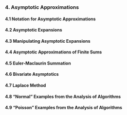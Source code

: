 ### 4. Asymptotic Approximations
#### 4.1 Notation for Asymptotic Approximations
#### 4.2 Asymptotic Expansions
#### 4.3 Manipulating Asymptotic Expansions
#### 4.4 Asymptotic Approximations of Finite Sums
#### 4.5 Euler-Maclaurin Summation
#### 4.6 Bivariate Asymptotics
#### 4.7 Laplace Method
#### 4.8 “Normal” Examples from the Analysis of Algorithms
#### 4.9 “Poisson” Examples from the Analysis of Algorithms
